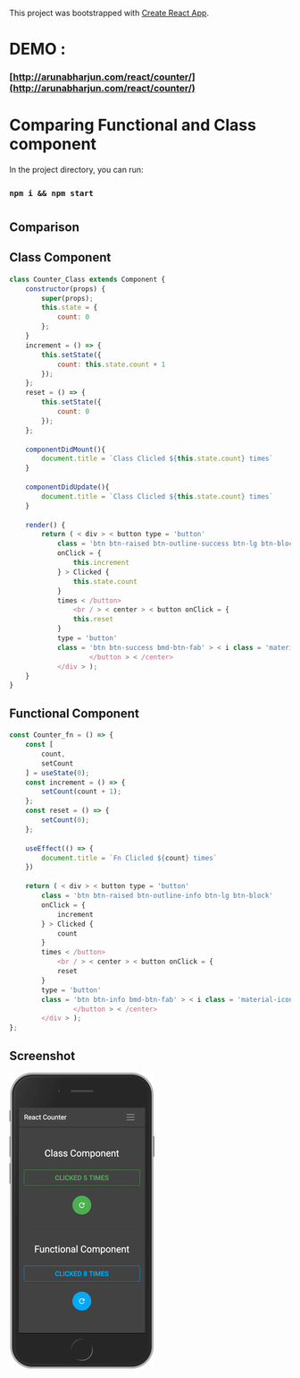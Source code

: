 This project was bootstrapped with [Create React App](https://github.com/facebook/create-react-app).

# DEMO :

### [http://arunabharjun.com/react/counter/](http://arunabharjun.com/react/counter/)


# Comparing Functional and Class component 


#### 
In the project directory, you can run:
### `npm i && npm start`
#
## Comparison

## Class Component

```js
class Counter_Class extends Component {
	constructor(props) {
		super(props);
		this.state = {
			count: 0
		};
	}
	increment = () => {
		this.setState({
			count: this.state.count + 1
		});
	};
	reset = () => {
		this.setState({
			count: 0
		});
    };
    
    componentDidMount(){
		document.title = `Class Clicled ${this.state.count} times`
	}

	componentDidUpdate(){
		document.title = `Class Clicled ${this.state.count} times`
    }
    
	render() {
		return ( < div > < button type = 'button'
			class = 'btn btn-raised btn-outline-success btn-lg btn-block'
			onClick = {
				this.increment
			} > Clicked {
				this.state.count
			}
			times < /button>
				<br / > < center > < button onClick = {
				this.reset
			}
			type = 'button'
			class = 'btn btn-success bmd-btn-fab' > < i class = 'material-icons' > refresh < /i>
					</button > < /center>
			</div > );
	}
}
```

## Functional Component

```js
const Counter_fn = () => {
	const [
		count,
		setCount
	] = useState(0);
	const increment = () => {
		setCount(count + 1);
	};
	const reset = () => {
		setCount(0);
    };
    
    useEffect(() => {
		document.title = `Fn Clicled ${count} times`
    })
    
	return ( < div > < button type = 'button'
		class = 'btn btn-raised btn-outline-info btn-lg btn-block'
		onClick = {
			increment
		} > Clicked {
			count
		}
		times < /button>
			<br / > < center > < button onClick = {
			reset
		}
		type = 'button'
		class = 'btn btn-info bmd-btn-fab' > < i class = 'material-icons' > refresh < /i>
				</button > < /center>
		</div > );
};
```

## Screenshot

![](src/reactCounter_ss.png)

